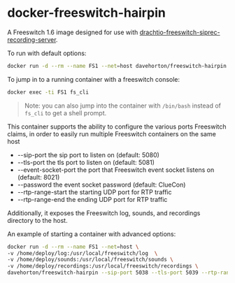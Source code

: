 # docker-freeswitch-hairpin

A Freeswitch 1.6 image designed for use with [drachtio-freeswitch-siprec-recording-server](http://davehorton.github.io/drachtio-siprec-recording-server/).

To run with default options:
```bash
docker run -d --rm --name FS1 --net=host davehorton/freeswitch-hairpin freeswitch 
```
To jump in to a running container with a freeswitch console:
```bash
docker exec -ti FS1 fs_cli
```
> Note: you can also jump into the container with `/bin/bash` instead of `fs_cli` to get a shell prompt.

This container supports the ability to configure the various ports Freeswitch claims, in order to easily run multiple Freeswitch containers on the same host
* --sip-port the sip port to listen on (default: 5080)
* --tls-port the tls port to listen on (default: 5081)
* --event-socket-port the port that Freeswitch event socket listens on (default: 8021)
* --password the event socket password (default: ClueCon)
* --rtp-range-start the starting UDP port for RTP traffic
* --rtp-range-end the ending UDP port for RTP traffic

Additionally, it exposes the Freeswitch log, sounds, and recordings directory to the host.

An example of starting a container with advanced options:
```bash
docker run -d --rm --name FS1 --net=host \
-v /home/deploy/log:/usr/local/freeswitch/log  \
-v /home/deploy/sounds:/usr/local/freeswitch/sounds \
-v /home/deploy/recordings:/usr/local/freeswitch/recordings \
davehorton/freeswitch-hairpin --sip-port 5038 --tls-port 5039 --rtp-range-start 20000 --rtp-range-end 21000
```
